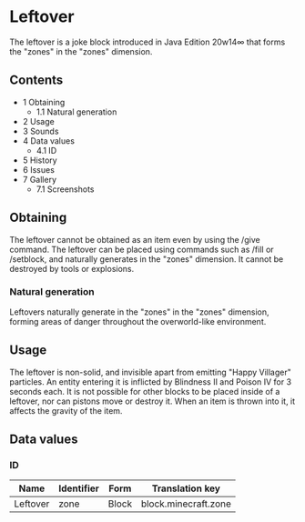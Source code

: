 # Leftover
The leftover is a joke block introduced in Java Edition 20w14∞ that forms the "zones" in the "zones" dimension.

## Contents
- 1 Obtaining
	- 1.1 Natural generation
- 2 Usage
- 3 Sounds
- 4 Data values
	- 4.1 ID
- 5 History
- 6 Issues
- 7 Gallery
	- 7.1 Screenshots

## Obtaining
The leftover cannot be obtained as an item even by using the /give command. The leftover can be placed using commands such as /fill or /setblock, and naturally generates in the "zones" dimension. It cannot be destroyed by tools or explosions.

### Natural generation
Leftovers naturally generate in the "zones" in the "zones" dimension, forming areas of danger throughout the overworld-like environment.

## Usage
The leftover is non-solid, and invisible apart from emitting "Happy Villager" particles. An entity entering it is inflicted by  Blindness II and  Poison IV for 3 seconds each. It is not possible for other blocks to be placed inside of a leftover, nor can pistons move or destroy it. When an item is thrown into it, it affects the gravity of the item.

## Data values
### ID
| Name     | Identifier | Form  | Translation key      |
|----------|------------|-------|----------------------|
| Leftover | zone       | Block | block.minecraft.zone |


